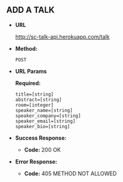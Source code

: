 **ADD A TALK**
----

* **URL**

  http://sc-talk-api.herokuapp.com/talk

* **Method:**

  `POST`
  
*  **URL Params**

   **Required:**
 
   `title=[string]` <br>
   `abstract=[string]` <br>
   `room=[integer]` <br>
   `speaker_name=[string]` <br>
   `speaker_company=[string]` <br>
   `speaker_email=[string]` <br>
   `speaker_bio=[string]` <br>

* **Success Response:**

  * **Code:** 200 OK
 
* **Error Response:**

  * **Code:** 405 METHOD NOT ALLOWED
